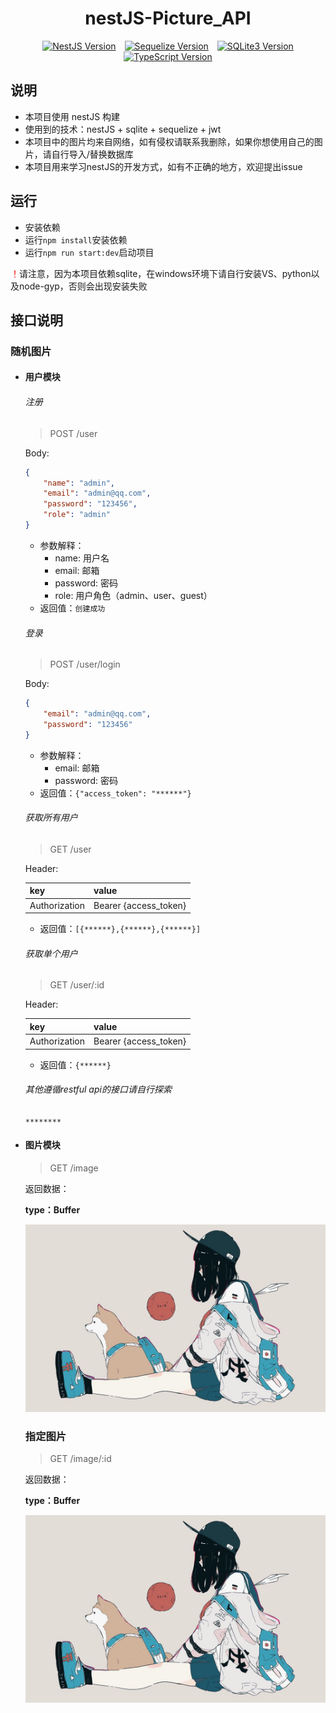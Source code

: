 # <center>nestJS-Picture_API</center>

<div style="text-align: center;">
  <a href="https://nestjs.com/" style="display: inline-block; margin: 0 5px;"><img src="https://img.shields.io/badge/NestJS-10.0.0-ea2845" alt="NestJS Version"></a>
  <a href="https://sequelize.org/" style="display: inline-block; margin: 0 5px;"><img src="https://img.shields.io/badge/Sequelize-6.37.1-02afef" alt="Sequelize Version"></a>
  <a href="https://github.com/mapbox/node-sqlite3" style="display: inline-block; margin: 0 5px;"><img src="https://img.shields.io/badge/SQLite3-5.1.7-044a64" alt="SQLite3 Version"></a>
  <a href="https://www.typescriptlang.org/" style="display: inline-block; margin: 0 5px;"><img src="https://img.shields.io/badge/TypeScript-5.1.3-337ab7" alt="TypeScript Version"></a>
</div>

## 说明

- 本项目使用 nestJS 构建
- 使用到的技术：nestJS + sqlite + sequelize + jwt
- 本项目中的图片均来自网络，如有侵权请联系我删除，如果你想使用自己的图片，请自行导入/替换数据库
- 本项目用来学习nestJS的开发方式，如有不正确的地方，欢迎提出issue

## 运行

- 安装依赖
- 运行`npm install`安装依赖
- 运行`npm run start:dev`启动项目

<p><span style="color: red">！</span>请注意，因为本项目依赖sqlite，在windows环境下请自行安装VS、python以及node-gyp，否则会出现安装失败</p>

## 接口说明

### 随机图片

- #### 用户模块

    ###### 注册

    > POST /user

    Body:
    ```json
    {
        "name": "admin",
        "email": "admin@qq.com",
        "password": "123456",
        "role": "admin"
    }
    ```
    - 参数解释：
        - name: 用户名
        - email: 邮箱
        - password: 密码
        - role: 用户角色（admin、user、guest）
    - 返回值：`创建成功`

    ###### 登录

    > POST /user/login

    Body:
    ```json
    {
        "email": "admin@qq.com",
        "password": "123456"
    }
    ```

    - 参数解释：
      - email: 邮箱
      - password: 密码
    - 返回值：`{"access_token": "******"}`

    ###### 获取所有用户

    > GET /user

    Header:

    | key | value |
    | --- | --- |
    | Authorization | Bearer {access_token} |

    - 返回值：`[{******},{******},{******}]`

    ###### 获取单个用户

    > GET /user/:id

    Header:

    | key | value |
    | --- | --- |
    | Authorization | Bearer {access_token} |

    - 返回值：`{******}`

    ###### 其他遵循restful api的接口请自行探索

    `********`

- #### 图片模块

    > GET /image

    返回数据：

    **type：Buffer**

    ![本地图片](./demo.jpg)

    ### 指定图片

    > GET /image/:id

    返回数据：

    **type：Buffer**

    ![本地图片](./demo.jpg)
